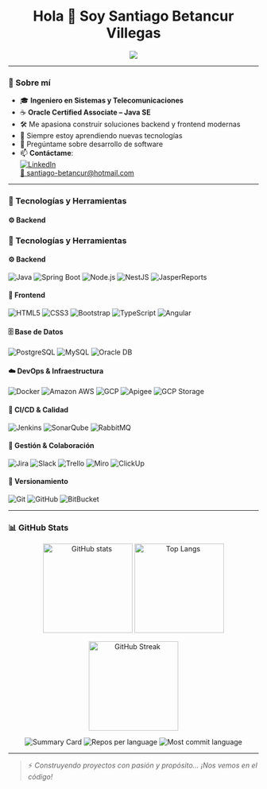 <h1 align="center">Hola 👋 Soy Santiago Betancur Villegas</h1>

<p align="center">
  <img src="https://readme-typing-svg.herokuapp.com?color=36BCF7&lines=Systems+and+Telecommunications+Engineer;Oracle+Certified+Java+Developer;DevOps+Stack+Software+Engineer;Always+Learning+Something+New..." />
</p>

---

### 🚀 Sobre mí

- 🎓 **Ingeniero en Sistemas y Telecomunicaciones**
- ☕ **Oracle Certified Associate – Java SE**
- 🛠️ Me apasiona construir soluciones backend y frontend modernas
- 🌱 Siempre estoy aprendiendo nuevas tecnologías
- 💬 Pregúntame sobre desarrollo de software
- 📫 **Contáctame**:  
  [![LinkedIn](https://img.shields.io/badge/-LinkedIn-blue?logo=linkedin&style=flat-square)](https://www.linkedin.com/in/santiago-betancur-villegas-4260a519a)  
  [📧 santiago-betancur@hotmail.com](mailto:santiago-betancur@hotmail.com)

---

### 🧰 Tecnologías y Herramientas

#### ⚙️ Backend
### 🧰 Tecnologías y Herramientas

#### ⚙️ Backend
![Java](https://img.shields.io/badge/Java-red?style=flat-square&logo=java)
![Spring Boot](https://img.shields.io/badge/SpringBoot-black?style=flat-square&logo=spring)
![Node.js](https://img.shields.io/badge/Node.js-black?style=flat-square&logo=node.js)
![NestJS](https://img.shields.io/badge/Nest.js-E0234E?style=flat-square&logo=nestjs)
![JasperReports](https://img.shields.io/badge/JasperReports-002147?style=flat-square&logo=report)

#### 🎨 Frontend
![HTML5](https://img.shields.io/badge/HTML5-E34F26?style=flat-square&logo=html5&logoColor=white)
![CSS3](https://img.shields.io/badge/CSS3-1572B6?style=flat-square&logo=css3)
![Bootstrap](https://img.shields.io/badge/Bootstrap-563D7C?style=flat-square&logo=bootstrap)
![TypeScript](https://img.shields.io/badge/TypeScript-007ACC?style=flat-square&logo=typescript)
![Angular](https://img.shields.io/badge/Angular-DD0031?style=flat-square&logo=angular)

#### 🗄️ Base de Datos
![PostgreSQL](https://img.shields.io/badge/PostgreSQL-336791?style=flat-square&logo=postgresql)
![MySQL](https://img.shields.io/badge/MySQL-00000F?style=flat-square&logo=mysql)
![Oracle DB](https://img.shields.io/badge/Oracle_DB-F80000?style=flat-square&logo=oracle)

#### ☁️ DevOps & Infraestructura
![Docker](https://img.shields.io/badge/Docker-2496ED?style=flat-square&logo=docker)
![Amazon AWS](https://img.shields.io/badge/AWS-232F3E?style=flat-square&logo=amazon-aws)
![GCP](https://img.shields.io/badge/GCP-4285F4?style=flat-square&logo=google-cloud)
![Apigee](https://img.shields.io/badge/Apigee-FF6D00?style=flat-square&logo=apigee)
![GCP Storage](https://img.shields.io/badge/GCP%20Bucket-34A853?style=flat-square&logo=google-cloud)

#### 🔧 CI/CD & Calidad
![Jenkins](https://img.shields.io/badge/Jenkins-D24939?style=flat-square&logo=jenkins)
![SonarQube](https://img.shields.io/badge/SonarQube-4E9BCD?style=flat-square&logo=sonarqube)
![RabbitMQ](https://img.shields.io/badge/RabbitMQ-FF6600?style=flat-square&logo=rabbitmq)

#### 👥 Gestión & Colaboración
![Jira](https://img.shields.io/badge/Jira-0052CC?style=flat-square&logo=jira)
![Slack](https://img.shields.io/badge/Slack-4A154B?style=flat-square&logo=slack)
![Trello](https://img.shields.io/badge/Trello-0079BF?style=flat-square&logo=trello)
![Miro](https://img.shields.io/badge/Miro-050038?style=flat-square&logo=miro)
![ClickUp](https://img.shields.io/badge/ClickUp-7B68EE?style=flat-square&logo=clickup)

#### 🔁 Versionamiento
![Git](https://img.shields.io/badge/Git-F05032?style=flat-square&logo=git)
![GitHub](https://img.shields.io/badge/GitHub-181717?style=flat-square&logo=github)
![BitBucket](https://img.shields.io/badge/BitBucket-0052CC?style=flat-square&logo=bitbucket)


---

### 📊 GitHub Stats

<p align="center">
  <img src="https://github-readme-stats.vercel.app/api?username=santbetv&show_icons=true&theme=radical&count_private=true" alt="GitHub stats" height="180"/>
  <img src="https://github-readme-stats.vercel.app/api/top-langs/?username=santbetv&layout=compact&theme=radical" alt="Top Langs" height="180"/>
</p>

<p align="center">
  <img src="https://github-readme-streak-stats.herokuapp.com/?user=santbetv&theme=tokyonight&hide_border=true&date_format=M%20j%5B%2C%20Y%5D" alt="GitHub Streak" height="180"/>
</p>

<p align="center">
  <img src="https://github-profile-summary-cards.vercel.app/api/cards/profile-details?username=santbetv&theme=radical" alt="Summary Card">
  <img src="https://github-profile-summary-cards.vercel.app/api/cards/repos-per-language?username=santbetv&theme=radical" alt="Repos per language">
  <img src="https://github-profile-summary-cards.vercel.app/api/cards/most-commit-language?username=santbetv&theme=radical" alt="Most commit language">
</p>


---

> ⚡ *Construyendo proyectos con pasión y propósito... ¡Nos vemos en el código!*
